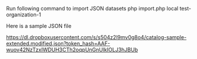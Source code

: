 Run following command to import JSON datasets
php import.php local test-organization-1

Here is a sample JSON file

https://dl.dropboxusercontent.com/s/s504z2l9mv0g8o4/catalog-sample-extended.modified.json?token_hash=AAF-wuov42NzTzxIWDUH3CTh2oqpUnGnUlkIOLJ3hJBUb

